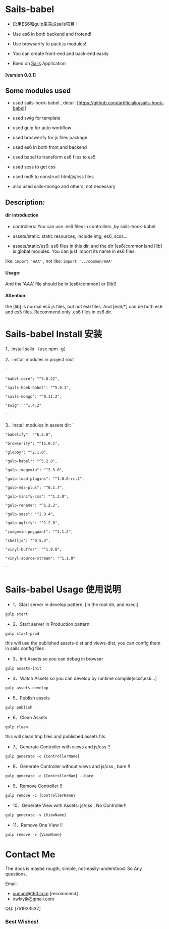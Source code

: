 # Sails-babel 

* 启用ES6和gulp来完成sails项目！

* Use es6 in both backend and frotend!

* Use browserify to pack js modules!

* You can create front-end and back-end easily

* Baed on [Sails](http://sailsjs.org) Application


#### [version 0.0.1]


## Some modules used

- used sails-hook-babel , detail: [https://github.com/artificialio/sails-hook-babel]
- used swig for template
- used gulp for auto workflow
- used broswerify for js files package
- used es6 in both front and backend
- used babel to transform es6 files to es5
- used scss to get css
- used md5 to construct html/js/css files

- also used sails-mongo and others, not necessary


## Description:

#### dir introduction

* controllers: You can use .es6 files in controllers ,by sails-hook-babel

* assets/static: static resources, include img, es6, scss... 

* assets/static/es6: es6 files in this dir. and the dir [es6/common]and [lib] is global modules. You can just import its name in es6 files: 
 
like: `import 'AAA'` , not like:  `import '../common/AAA'`

#### Usage:

And the 'AAA' file should be in [es6/common] or [lib]!

#### Attention:

the [lib] is normal es5 js files, but not es6 files. 
And [es6/*] can be both es6 and es5 files. Recommend only .es6 files in es6 dir.


# Sails-babel Install 安装

1、install sails （use npm -g）

2、install modules in project root

`

    "babel-core": "^5.8.22",

    "sails-hook-babel": "^5.0.1",

    "sails-mongo": "^0.11.2",

    "swig": "^1.4.2"

`

3、install modules in assets dir:
`

    "babelify": "^6.2.0",

    "browserify": "^11.0.1",

    "globby": "^2.1.0",

    "gulp-babel": "^5.2.0",

    "gulp-imagemin": "^2.3.0",

    "gulp-load-plugins": "^1.0.0-rc.1",

    "gulp-md5-plus": "^0.1.7",

    "gulp-minify-css": "^1.2.0",

    "gulp-rename": "^1.2.2",

    "gulp-sass": "^2.0.4",

    "gulp-uglify": "^1.2.0",

    "imagemin-pngquant": "^4.1.2",

    "shelljs": "^0.5.3",

    "vinyl-buffer": "^1.0.0",

    "vinyl-source-stream": "^1.1.0"

`


# Sails-babel Usage 使用说明

* 1、Start server in develop pattern, 
[in the root dir, and exec:]

`gulp start`

* 2、Start server in Production pattern:

`gulp start-prod` 

this will use the published assets-dist and views-dist, you can config them in sails config files

* 3、init Assets so you can debug in browser

`gulp assets-init`


* 4、Watch Assets so you can develop by runtime compile(scss\es6\...)

`gulp assets-develop`


* 5、Publish assets

`gulp publish`

* 6、Clean Assets

`gulp clean`

this will clean tmp files and published assets fils


* 7、Generate Controller with views and js/css !!

`gulp generate -c {ControllerName}`

* 8、Generate Controller without views and js/css , bare !!

`gulp generate -c {ControllerNam} --bare`

* 9、Remove Controller !!

`gulp remove -c {ControllerName}`

* 10、Generate View with Assets: js/css , No Controller!!

`gulp generate -v {ViewName}`

* 11、Remove One View !!

`gulp remove -v {ViewName}`


# Contact Me

The docs is maybe rougth, simple, not-easily-understood. So Any questions,

Email: 

* xunuoi@163.com [recommend]
* xwlxyjk@gmail.com


QQ: [751933537]

### Best Wishes!
